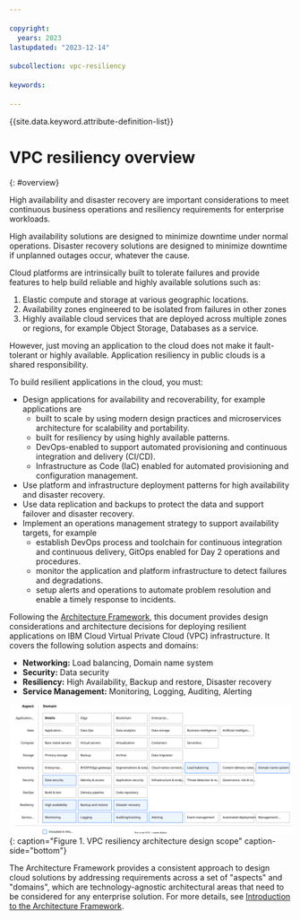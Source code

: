 ```yaml
---

copyright:
  years: 2023
lastupdated: "2023-12-14"

subcollection: vpc-resiliency

keywords:

---
```


{{site.data.keyword.attribute-definition-list}}

# VPC resiliency overview
{: #overview}

High availability and disaster recovery are important considerations to meet continuous business operations and resiliency requirements for enterprise workloads.

High availability solutions are designed to minimize downtime under normal operations. Disaster recovery solutions are designed to minimize downtime if unplanned outages occur, whatever the cause.

Cloud platforms are intrinsically built to tolerate failures and provide features to help build reliable and highly available solutions such as:

1. Elastic compute and storage at various geographic locations.
2. Availability zones engineered to be isolated from failures in other zones
3. Highly available cloud services that are deployed across multiple zones or regions, for example Object Storage, Databases as a service.

However, just moving an application to the cloud does not make it fault-tolerant or highly available. Application resiliency in public clouds is a shared responsibility.

To build resilient applications in the cloud, you must:
- Design applications for availability and recoverability, for example applications are
    - built to scale by using modern design practices and microservices architecture for scalability and portability.
    - built for resiliency by using highly available patterns.
    - DevOps-enabled to support automated provisioning and continuous integration and delivery (CI/CD).
    - Infrastructure as Code (IaC) enabled for automated provisioning and configuration management.
- Use platform and infrastructure deployment patterns for high availability and disaster recovery.
- Use data replication and backups to protect the data and support failover and disaster recovery.
- Implement an operations management strategy to support availability targets, for example
   - establish DevOps process and toolchain for continuous integration and continuous delivery, GitOps enabled for Day 2 operations and procedures.
   - monitor the application and platform infrastructure to detect failures and degradations.
   - setup alerts and operations to automate problem resolution and enable a timely response to incidents.

Following the [Architecture Framework](/docs/architecture-framework?topic=architecture-framework), this document provides design considerations and architecture decisions for deploying resilient applications on IBM Cloud Virtual Private Cloud (VPC) infrastructure. It covers the following solution aspects and domains:
- **Networking:** Load balancing, Domain name system
- **Security:** Data security
- **Resiliency:** High Availability, Backup and restore, Disaster recovery
- **Service Management:** Monitoring, Logging, Auditing, Alerting

![VPC resiliency architecture design scope](heat-map-vpc-resiliency.svg){: caption="Figure 1. VPC resiliency architecture design scope" caption-side="bottom"}

The Architecture Framework provides a consistent approach to design cloud solutions by addressing requirements across a set of "aspects" and "domains", which are technology-agnostic architectural areas that need to be considered for any enterprise solution. For more details, see [Introduction to the Architecture Framework](/docs/architecture-framework-intro).
